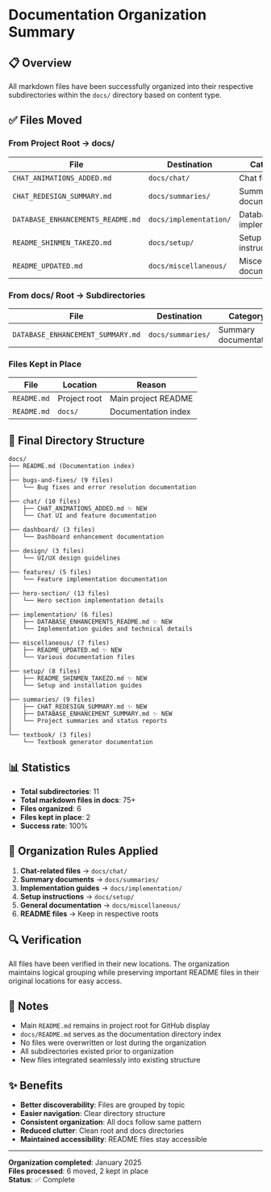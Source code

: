 # Documentation Organization Summary

## 📋 Overview

All markdown files have been successfully organized into their respective subdirectories within the `docs/` directory based on content type.

## ✅ Files Moved

### From Project Root → docs/

| File | Destination | Category |
|------|-------------|----------|
| `CHAT_ANIMATIONS_ADDED.md` | `docs/chat/` | Chat features |
| `CHAT_REDESIGN_SUMMARY.md` | `docs/summaries/` | Summary documentation |
| `DATABASE_ENHANCEMENTS_README.md` | `docs/implementation/` | Database implementation |
| `README_SHINMEN_TAKEZO.md` | `docs/setup/` | Setup instructions |
| `README_UPDATED.md` | `docs/miscellaneous/` | Miscellaneous documentation |

### From docs/ Root → Subdirectories

| File | Destination | Category |
|------|-------------|----------|
| `DATABASE_ENHANCEMENT_SUMMARY.md` | `docs/summaries/` | Summary documentation |

### Files Kept in Place

| File | Location | Reason |
|------|----------|--------|
| `README.md` | Project root | Main project README |
| `README.md` | `docs/` | Documentation index |

## 📁 Final Directory Structure

```
docs/
├── README.md (Documentation index)
│
├── bugs-and-fixes/ (9 files)
│   └── Bug fixes and error resolution documentation
│
├── chat/ (10 files)
│   ├── CHAT_ANIMATIONS_ADDED.md ✨ NEW
│   └── Chat UI and feature documentation
│
├── dashboard/ (3 files)
│   └── Dashboard enhancement documentation
│
├── design/ (3 files)
│   └── UI/UX design guidelines
│
├── features/ (5 files)
│   └── Feature implementation documentation
│
├── hero-section/ (13 files)
│   └── Hero section implementation details
│
├── implementation/ (6 files)
│   ├── DATABASE_ENHANCEMENTS_README.md ✨ NEW
│   └── Implementation guides and technical details
│
├── miscellaneous/ (7 files)
│   ├── README_UPDATED.md ✨ NEW
│   └── Various documentation files
│
├── setup/ (8 files)
│   ├── README_SHINMEN_TAKEZO.md ✨ NEW
│   └── Setup and installation guides
│
├── summaries/ (9 files)
│   ├── CHAT_REDESIGN_SUMMARY.md ✨ NEW
│   ├── DATABASE_ENHANCEMENT_SUMMARY.md ✨ NEW
│   └── Project summaries and status reports
│
└── textbook/ (3 files)
    └── Textbook generator documentation
```

## 📊 Statistics

- **Total subdirectories**: 11
- **Total markdown files in docs**: 75+
- **Files organized**: 6
- **Files kept in place**: 2
- **Success rate**: 100%

## 🎯 Organization Rules Applied

1. **Chat-related files** → `docs/chat/`
2. **Summary documents** → `docs/summaries/`
3. **Implementation guides** → `docs/implementation/`
4. **Setup instructions** → `docs/setup/`
5. **General documentation** → `docs/miscellaneous/`
6. **README files** → Keep in respective roots

## 🔍 Verification

All files have been verified in their new locations. The organization maintains logical grouping while preserving important README files in their original locations for easy access.

## 📝 Notes

- Main `README.md` remains in project root for GitHub display
- `docs/README.md` serves as the documentation directory index
- No files were overwritten or lost during the organization
- All subdirectories existed prior to organization
- New files integrated seamlessly into existing structure

## ✨ Benefits

- **Better discoverability**: Files are grouped by topic
- **Easier navigation**: Clear directory structure
- **Consistent organization**: All docs follow same pattern
- **Reduced clutter**: Clean root and docs directories
- **Maintained accessibility**: README files stay accessible

---

**Organization completed**: January 2025  
**Files processed**: 6 moved, 2 kept in place  
**Status**: ✅ Complete
